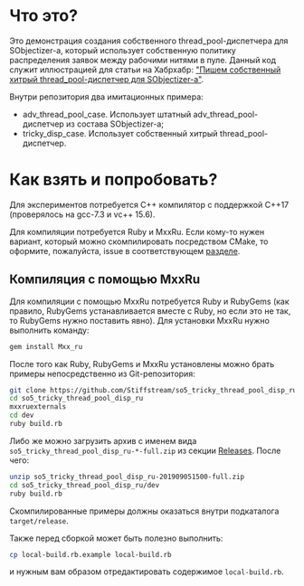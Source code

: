 # Что это?
Это демонстрация создания собственного thread_pool-диспетчера для SObjectizer-а,
который использует собственную политику распределения заявок между
рабочими нитями в пуле. Данный код служит иллюстрацией для статьи
на Хабрхабр: ["Пишем собственный хитрый thread_pool-диспетчер для SObjectizer-а"](https://habrahabr.ru/post/353712/).

Внутри репозитория два имитационных примера:

* adv_thread_pool_case. Использует штатный adv_thread_pool-диспетчер из состава SObjectizer-а;
* tricky_disp_case. Использует собственный хитрый thread_pool-диспетчер.

# Как взять и попробовать?
Для экспериментов потребуется С++ компилятор с поддержкой C++17 (проверялось
на gcc-7.3 и vc++ 15.6).

Для компиляции потребуется Ruby и MxxRu. Если кому-то нужен вариант, который
можно скомпилировать посредством CMake, то оформите, пожалуйста, issue
в соответствующем [разделе](https://github.com/Stiffstream/so5_tricky_thread_pool_disp_ru/issues).
## Компиляция с помощью MxxRu
Для компиляции с помощью MxxRu потребуется Ruby и RubyGems (как правило, RubyGems устанавливается вместе с Ruby, но если это не так, то RubyGems нужно поставить явно). Для установки MxxRu нужно выполнить команду:

```sh
gem install Mxx_ru
```

После того как Ruby, RubyGems и MxxRu установлены можно брать примеры непосредственно из Git-репозитория:

```sh
git clone https://github.com/Stiffstream/so5_tricky_thread_pool_disp_ru
cd so5_tricky_thread_pool_disp_ru
mxxruexternals
cd dev
ruby build.rb
```

Либо же можно загрузить архив с именем вида `so5_tricky_thread_pool_disp_ru-*-full.zip` из секции [Releases](https://github.com/Stiffstream/so5_tricky_thread_pool_disp_ru/releases). После чего:

```sh
unzip so5_tricky_thread_pool_disp_ru-201909051500-full.zip
cd so5_tricky_thread_pool_disp_ru/dev
ruby build.rb
```

Скомпилированные примеры должны оказаться внутри подкаталога `target/release`.

Также перед сборкой может быть полезно выполнить:

```sh
cp local-build.rb.example local-build.rb
```

и нужным вам образом отредактировать содержимое `local-build.rb`.

